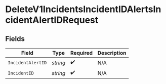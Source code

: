 # DeleteV1IncidentsIncidentIDAlertsIncidentAlertIDRequest


## Fields

| Field              | Type               | Required           | Description        |
| ------------------ | ------------------ | ------------------ | ------------------ |
| `IncidentAlertID`  | *string*           | :heavy_check_mark: | N/A                |
| `IncidentID`       | *string*           | :heavy_check_mark: | N/A                |
